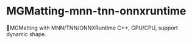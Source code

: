 # MGMatting-mnn-tnn-onnxruntime
🍅MGMatting with MNN/TNN/ONNXRuntime C++, GPU/CPU, support dynamic shape.
